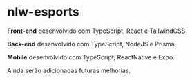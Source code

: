# nlw-esports

<strong>Front-end</strong> desenvolvido com TypeScript, React e TailwindCSS

<strong>Back-end</strong> desenvolvido com TypeScript, NodeJS e Prisma

<strong>Mobile</strong> desenvolvido com TypeScript, ReactNative e Expo.

Ainda serão adicionadas futuras melhorias.
